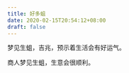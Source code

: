 ```yaml
---
title: 好多蛆
date: 2020-02-15T20:54:12+08:00
draft: false
---
```


梦见生蛆，吉兆，预示着生活会有好运气。

商人梦见生蛆，生意会很顺利。

